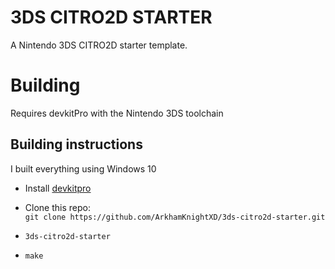 # 3DS CITRO2D STARTER

A Nintendo 3DS CITRO2D starter template.

# Building

Requires devkitPro with the Nintendo 3DS toolchain

## Building instructions

I built everything using Windows 10

* Install [devkitpro](https://devkitpro.org/wiki/Getting_Started#Unix-like_platforms)

* Clone this repo:  
  `git clone https://github.com/ArkhamKnightXD/3ds-citro2d-starter.git`

* `3ds-citro2d-starter`
* `make`